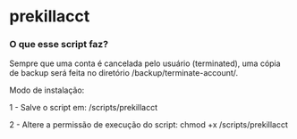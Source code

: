 # prekillacct

### O que esse script faz?

 Sempre que uma conta é cancelada pelo usuário (terminated), uma cópia de backup será feita no diretório /backup/terminate-account/.


Modo de instalação:

1 - Salve o script em:
  /scripts/prekillacct

2 - Altere a permissão de execução do script:
  chmod +x /scripts/prekillacct